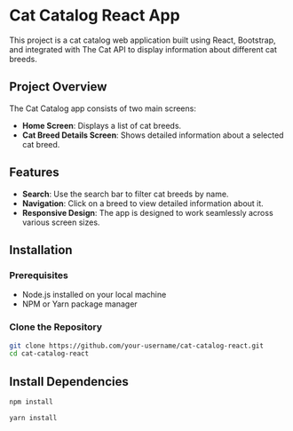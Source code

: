 # Cat Catalog React App

This project is a cat catalog web application built using React, Bootstrap, and integrated with The Cat API to display information about different cat breeds.

## Project Overview

The Cat Catalog app consists of two main screens:

- **Home Screen**: Displays a list of cat breeds.
- **Cat Breed Details Screen**: Shows detailed information about a selected cat breed.

## Features

- **Search**: Use the search bar to filter cat breeds by name.
- **Navigation**: Click on a breed to view detailed information about it.
- **Responsive Design**: The app is designed to work seamlessly across various screen sizes.


## Installation

### Prerequisites

- Node.js installed on your local machine
- NPM or Yarn package manager

### Clone the Repository

```bash
git clone https://github.com/your-username/cat-catalog-react.git
cd cat-catalog-react

```
## Install Dependencies
```bash
npm install

yarn install
```
